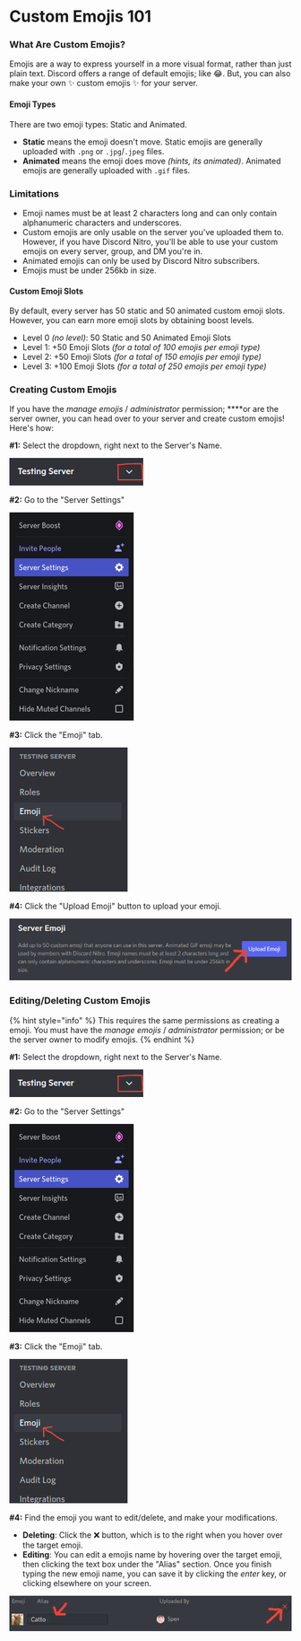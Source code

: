 # Custom Emojis 101

### What Are Custom Emojis?

Emojis are a way to express yourself in a more visual format, rather than just plain text. Discord offers a range of default emojis; like 😂. But, you can also make your own ✨ custom emojis ✨ for your server.

#### Emoji Types

There are two emoji types: Static and Animated.

* **Static** means the emoji doesn't move. Static emojis are generally uploaded with `.png` or `.jpg`/`.jpeg` files.
* **Animated** means the emoji does move _\(hints, its animated\)_. Animated emojis are generally uploaded with `.gif` files.

### Limitations

* Emoji names must be at least 2 characters long and can only contain alphanumeric characters and underscores.
* Custom emojis are only usable on the server you've uploaded them to. However, if you have Discord Nitro, you'll be able to use your custom emojis on every server, group, and DM you're in.
* Animated emojis can only be used by Discord Nitro subscribers.
* Emojis must be under 256kb in size.

#### Custom Emoji Slots

By default, every server has 50 static and 50 animated custom emoji slots. However, you can earn more emoji slots by obtaining boost levels.

* Level 0 _\(no level\)_: 50 Static and 50 Animated Emoji Slots
* Level 1: +50 Emoji Slots _\(for a total of 100 emojis per emoji type\)_
* Level 2: +50 Emoji Slots _\(for a total of 150 emojis per emoji type\)_
* Level 3: +100 Emoji Slots _\(for a total of 250 emojis per emoji type\)_

### Creating Custom Emojis

If you have the _manage emojis_ / _administrator_ permission; ****or are the server owner, you can head over to your server and create custom emojis!  Here's how:

**\#1:** Select the dropdown, right next to the Server's Name.

![](../../.gitbook/assets/screenshot-2021-07-22-11.31.28-am.png)

**\#2:** Go to the "Server Settings" 

![](../../.gitbook/assets/image%20%2815%29.png)

**\#3:** Click the "Emoji" tab.

![](../../.gitbook/assets/screenshot-2021-07-22-11.33.49-am.png)

**\#4:** Click the "Upload Emoji" button to upload your emoji.

![](../../.gitbook/assets/screenshot-2021-07-22-11.37.07-am.png)

### Editing/Deleting Custom Emojis

{% hint style="info" %}
This requires the same permissions as creating a emoji. You must have the _manage emojis_ / _administrator_ permission; or be the server owner to modify emojis.
{% endhint %}

**\#1:** Select the dropdown, right next to the Server's Name.

![](../../.gitbook/assets/screenshot-2021-07-22-11.31.28-am.png)

**\#2:** Go to the "Server Settings" 

![](../../.gitbook/assets/image%20%2815%29.png)

**\#3:** Click the "Emoji" tab.

![](../../.gitbook/assets/screenshot-2021-07-22-11.33.49-am.png)

**\#4:** Find the emoji you want to edit/delete, and make your modifications.

* **Deleting**: Click the ❌ button, which is to the right when you hover over the target emoji.
* **Editing**: You can edit a emojis name by hovering over the target emoji, then clicking the text box under the "Alias" section. Once you finish typing the new emoji name, you can save it by clicking the _enter_ key, or clicking elsewhere on your screen.

![](../../.gitbook/assets/screenshot-2021-07-22-3.02.54-pm.png)



